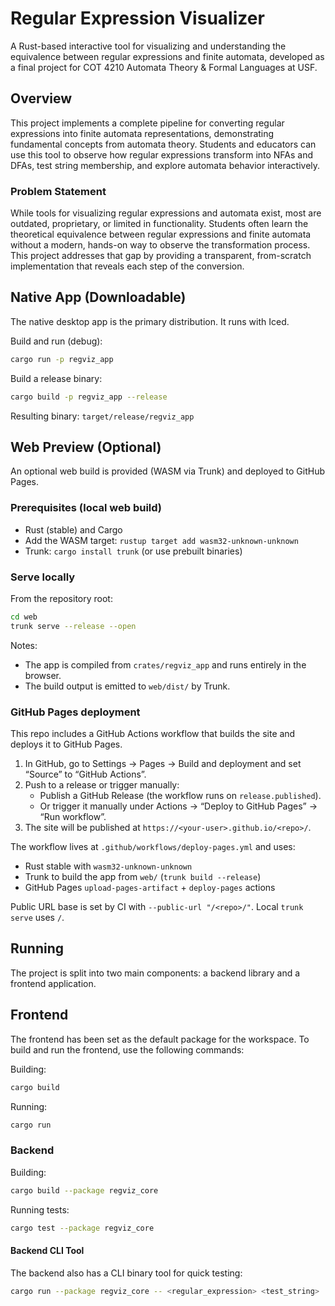 # Regular Expression Visualizer

A Rust-based interactive tool for visualizing and understanding the equivalence between regular expressions and finite automata, developed as a final project for COT 4210 Automata Theory & Formal Languages at USF.

## Overview

This project implements a complete pipeline for converting regular expressions into finite automata representations, demonstrating fundamental concepts from automata theory. Students and educators can use this tool to observe how regular expressions transform into NFAs and DFAs, test string membership, and explore automata behavior interactively.

### Problem Statement

While tools for visualizing regular expressions and automata exist, most are outdated, proprietary, or limited in functionality. Students often learn the theoretical equivalence between regular expressions and finite automata without a modern, hands-on way to observe the transformation process. This project addresses that gap by providing a transparent, from-scratch implementation that reveals each step of the conversion.

## Native App (Downloadable)

The native desktop app is the primary distribution. It runs with Iced.

Build and run (debug):

```bash
cargo run -p regviz_app
```

Build a release binary:

```bash
cargo build -p regviz_app --release
```

Resulting binary: `target/release/regviz_app`

## Web Preview (Optional)

An optional web build is provided (WASM via Trunk) and deployed to GitHub Pages.

### Prerequisites (local web build)

- Rust (stable) and Cargo
- Add the WASM target: `rustup target add wasm32-unknown-unknown`
- Trunk: `cargo install trunk` (or use prebuilt binaries)

### Serve locally

From the repository root:

```bash
cd web
trunk serve --release --open
```

Notes:
- The app is compiled from `crates/regviz_app` and runs entirely in the browser.
- The build output is emitted to `web/dist/` by Trunk.

### GitHub Pages deployment

This repo includes a GitHub Actions workflow that builds the site and deploys it to GitHub Pages.

1) In GitHub, go to Settings → Pages → Build and deployment and set “Source” to “GitHub Actions”.
2) Push to a release or trigger manually:
   - Publish a GitHub Release (the workflow runs on `release.published`).
   - Or trigger it manually under Actions → “Deploy to GitHub Pages” → “Run workflow”.
3) The site will be published at `https://<your-user>.github.io/<repo>/`.

The workflow lives at `.github/workflows/deploy-pages.yml` and uses:
- Rust stable with `wasm32-unknown-unknown`
- Trunk to build the app from `web/` (`trunk build --release`)
- GitHub Pages `upload-pages-artifact` + `deploy-pages` actions

Public URL base is set by CI with `--public-url "/<repo>/"`. Local `trunk serve` uses `/`.

## Running

The project is split into two main components: a backend library and a frontend application.

## Frontend

The frontend has been set as the default package for the workspace. To build and run the frontend, use the following commands:

Building:
```bash
cargo build
```

Running:
```bash
cargo run
```

### Backend

Building:
```bash
cargo build --package regviz_core
```

Running tests:
```bash
cargo test --package regviz_core
```

#### Backend CLI Tool

The backend also has a CLI binary tool for quick testing:
```bash
cargo run --package regviz_core -- <regular_expression> <test_string>
```

